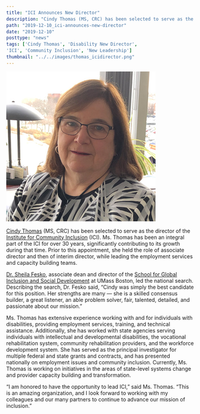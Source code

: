 ```yaml
---
title: "ICI Announces New Director"
description: "Cindy Thomas (MS, CRC) has been selected to serve as the director of the Institute for Community Inclusion (ICI). Ms. Thomas has been an integral part of the ICI for over 30 years, significantly contributing to its growth during that time."
path: "2019-12-10_ici-announces-new-director"
date: "2019-12-10"
posttype: "news"
tags: ['Cindy Thomas', 'Disability New Director',
'ICI', 'Community Inclusion', 'New Leadership']
thumbnail: "../../images/thomas_icidirector.png"
---
```



![Cindy Thomas (MS, CRC) has been selected to serve as the director of the Institute for Community Inclusion.](../../images/thomas_icidirector.png)

[Cindy Thomas](/about/staff-directory/cindy-thomas)  (MS, CRC) has been selected to serve as the director of the  [Institute for Community Inclusion](https://www.communityinclusion.org/)  (ICI). Ms. Thomas has been an integral part of the ICI for over 30 years, significantly contributing to its growth during that time. Prior to this appointment, she held the role of associate director and then of interim director, while leading the employment services and capacity building teams.

[Dr. Sheila Fesko](https://www.umb.edu/faculty_staff/bio/sheila_l._fesko), associate dean and director of the  [School for Global Inclusion and Social Development](https://globalinclusion.umb.edu/)  at UMass Boston, led the national search. Describing the search, Dr. Fesko said, “Cindy was simply the best candidate for this position. Her strengths are many — she is a skilled consensus builder, a great listener, an able problem solver, fair, talented, detailed, and passionate about our mission.”

Ms. Thomas has extensive experience working with and for individuals with disabilities, providing employment services, training, and technical assistance. Additionally, she has worked with state agencies serving individuals with intellectual and developmental disabilities, the vocational rehabilitation system, community rehabilitation providers, and the workforce development system. She has served as the principal investigator for multiple federal and state grants and contracts, and has presented nationally on employment issues and community inclusion. Currently, Ms. Thomas is working on initiatives in the areas of state-level systems change and provider capacity building and transformation.

“I am honored to have the opportunity to lead ICI,” said Ms. Thomas. “This is an amazing organization, and I look forward to working with my colleagues and our many partners to continue to advance our mission of inclusion.”
